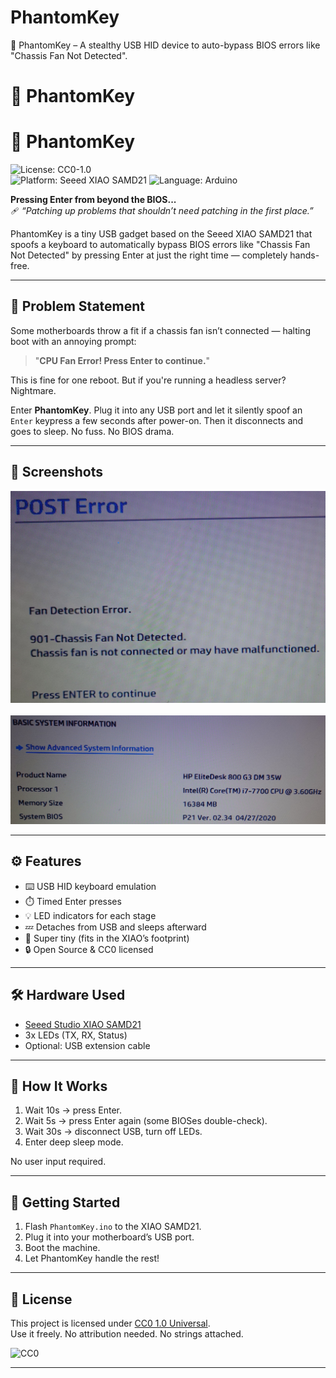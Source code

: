 # PhantomKey
👻 PhantomKey – A stealthy USB HID device to auto-bypass BIOS errors like "Chassis Fan Not Detected".

# 👻 PhantomKey

# 👻 PhantomKey

![License: CC0-1.0](https://img.shields.io/badge/License-CC0_1.0-lightgrey.svg)  
![Platform: Seeed XIAO SAMD21](https://img.shields.io/badge/Platform-XIAO_SAMD21-blue)
![Language: Arduino](https://img.shields.io/badge/Language-Arduino-orange)

**Pressing Enter from beyond the BIOS...**  
🩹 *“Patching up problems that shouldn’t need patching in the first place.”*

PhantomKey is a tiny USB gadget based on the Seeed XIAO SAMD21 that spoofs a keyboard to automatically bypass BIOS errors like "Chassis Fan Not Detected" by pressing Enter at just the right time — completely hands-free.

---

## 🧠 Problem Statement

Some motherboards throw a fit if a chassis fan isn’t connected — halting boot with an annoying prompt:  
> "**CPU Fan Error! Press Enter to continue.**"

This is fine for one reboot. But if you're running a headless server? Nightmare.

Enter **PhantomKey**. Plug it into any USB port and let it silently spoof an `Enter` keypress a few seconds after power-on. Then it disconnects and goes to sleep. No fuss. No BIOS drama.

---

## 📸 Screenshots

<img src="img/bios-error.jpg" width="800"><br><br>
<img src="img/system-information.jpg" width="800">

---

## ⚙️ Features

- ⌨️ USB HID keyboard emulation
- ⏱️ Timed Enter presses
- 💡 LED indicators for each stage
- 💤 Detaches from USB and sleeps afterward
- 🌈 Super tiny (fits in the XIAO’s footprint)
- 🔒 Open Source & CC0 licensed

---

## 🛠️ Hardware Used

- [Seeed Studio XIAO SAMD21](https://wiki.seeedstudio.com/Seeeduino-XIAO/)
- 3x LEDs (TX, RX, Status)
- Optional: USB extension cable

---

## 🧪 How It Works

1. Wait 10s → press Enter.
2. Wait 5s → press Enter again (some BIOSes double-check).
3. Wait 30s → disconnect USB, turn off LEDs.
4. Enter deep sleep mode.

No user input required.

---

## 🚀 Getting Started

1. Flash `PhantomKey.ino` to the XIAO SAMD21.
2. Plug it into your motherboard’s USB port.
3. Boot the machine.
4. Let PhantomKey handle the rest!

---

## 🪪 License

This project is licensed under [CC0 1.0 Universal](https://creativecommons.org/publicdomain/zero/1.0/).  
Use it freely. No attribution needed. No strings attached.

![CC0](https://licensebuttons.net/p/zero/1.0/88x31.png)

---
